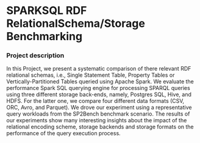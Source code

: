 # SPARKSQL RDF RelationalSchema/Storage Benchmarking
### Project description
In this Project, we present a systematic comparison of there relevant RDF relational schemas, i.e., Single Statement Table, Property Tables or Vertically-Partitioned Tables queried using Apache Spark. We evaluate the performance Spark SQL querying engine for processing SPARQL queries using three different storage back-ends, namely, Postgres SQL, Hive, and HDFS. For the latter one, we compare four different data formats (CSV, ORC, Avro, and Parquet). We drove our experiment using a representative query workloads from the SP2Bench benchmark scenario. The results of our experiments show many interesting insights about the impact of the relational encoding scheme, storage backends and storage formats on the performance of the query execution process.

